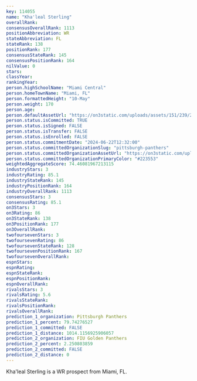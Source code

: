 ```yaml
---
key: 114055
name: "Kha'leal Sterling"
overallRank: 
consensusOverallRank: 1113
positionAbbreviation: WR
stateAbbreviation: FL
stateRank: 138
positionRank: 177
consensusStateRank: 145
consensusPositionRank: 164
nilValue: 0
stars: 
classYear: 
rankingYear: 
person.highSchoolName: "Miami Central"
person.homeTownName: "Miami, FL"
person.formattedHeight: "10-May"
person.weight: 170
person.age: 
person.defaultAssetUrl: "https://on3static.com/uploads/assets/151/239/239151.png"
person.status.isCommitted: TRUE
person.status.isSigned: FALSE
person.status.isTransfer: FALSE
person.status.isEnrolled: FALSE
person.status.commitmentDate: "2024-06-22T12:32:00"
person.status.committedOrganizationSlug: "pittsburgh-panthers"
person.status.committedOrganizationAssetUrl: "https://on3static.com/uploads/assets/797/149/149797.svg"
person.status.committedOrganizationPrimaryColor: "#223553"
weightedAggregateScore: 74.46081967213115
industryStars: 3
industryRating: 85.1
industryStateRank: 145
industryPositionRank: 164
industryOverallRank: 1113
consensusStars: 3
consensusRating: 85.1
on3Stars: 3
on3Rating: 86
on3StateRank: 138
on3PositionRank: 177
on3OverallRank: 
twofoursevenStars: 3
twofoursevenRating: 86
twofoursevenStateRank: 128
twofoursevenPositionRank: 167
twofoursevenOverallRank: 
espnStars: 
espnRating: 
espnStateRank: 
espnPositionRank: 
espnOverallRank: 
rivalsStars: 3
rivalsRating: 5.6
rivalsStateRank: 
rivalsPositionRank: 
rivalsOverallRank: 
prediction_1_organization: Pittsburgh Panthers
prediction_1_percent: 79.74276527
prediction_1_committed: FALSE
prediction_1_distance: 1014.1156925906057
prediction_2_organization: FIU Golden Panthers
prediction_2_percent: 2.250803859
prediction_2_committed: FALSE
prediction_2_distance: 0
---
```

Kha'leal Sterling is a WR prospect from Miami, FL.